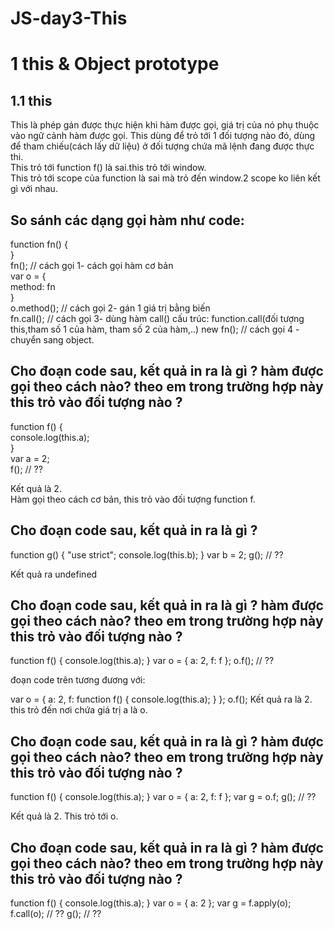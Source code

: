 # JS-day3-This
# 1 this & Object prototype  
## 1.1 this
This là phép gán được thực hiện khi hàm được gọi, giá trị của nó phụ thuộc vào ngữ cảnh hàm được gọi. This dùng để trỏ tới 1 đối tượng nào đó, dùng để tham chiếu(cách lấy dữ liệu) ở đối tượng chứa mã lệnh đang được thực thi.  
This trỏ tới function f() là sai.this trỏ tới window.  
This trỏ tới scope của function là sai mà trỏ đến window.2 scope ko liên kết gì với nhau.  

## So sánh các dạng gọi hàm như code:
function fn() {  
}  
fn(); // cách gọi 1- cách gọi hàm cơ bản  
 var o = {  
  method: fn  
}  
 o.method(); // cách gọi 2- gán 1 giá trị bằng biến  
 fn.call(); // cách gọi 3- dùng hàm call()  cấu trúc: function.call(đối tượng this,tham số 1 của hàm, tham số 2 của hàm,..)
 new fn(); // cách gọi 4 - chuyển sang object.  
 
 ## Cho đoạn code sau, kết quả in ra là gì ? hàm được gọi theo cách nào? theo em trong trường hợp này this trỏ vào đối tượng nào ?  
 function f() {  
  console.log(this.a);  
}  
var a = 2;  
f(); // ??  

Kết quả là 2.  
Hàm gọi theo cách cơ bản, this trỏ vào đối tượng function f.  

## Cho đoạn code sau, kết quả in ra là gì ?  
function g() {
  "use strict";
  console.log(this.b);
}
var b = 2;
g(); // ??  

Kết quả ra undefined  

## Cho đoạn code sau, kết quả in ra là gì ? hàm được gọi theo cách nào? theo em trong trường hợp này this trỏ vào đối tượng nào ?  
function f() {
  console.log(this.a);
}
var o = {
  a: 2,
  f: f
};
o.f(); // ??  
 
đoạn code trên tương đương với:  

var o = {
  a: 2,
  f: function f() {
  console.log(this.a);
}
};
o.f();
Kết quả ra là 2. this trỏ đến nơi chứa giá trị a là o.

## Cho đoạn code sau, kết quả in ra là gì ? hàm được gọi theo cách nào? theo em trong trường hợp này this trỏ vào đối tượng nào ?  
function f() {
  console.log(this.a);
}
var o = {
  a: 2,
  f: f
};
var g = o.f;
g(); // ??  

Kết quả là 2. This trỏ tới o.  


## Cho đoạn code sau, kết quả in ra là gì ? hàm được gọi theo cách nào? theo em trong trường hợp này this trỏ vào đối tượng nào ?  
function f() {
  console.log(this.a);
}
var o = {
  a: 2
};
var g = f.apply(o);
f.call(o); // ??
g(); // ??  

